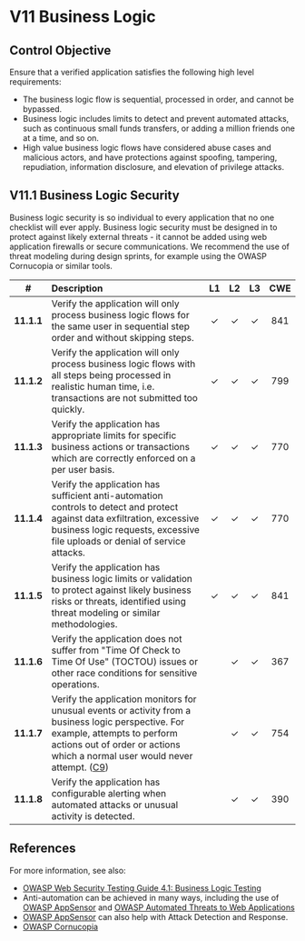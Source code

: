 # V11 Business Logic

## Control Objective

Ensure that a verified application satisfies the following high level requirements:

* The business logic flow is sequential, processed in order, and cannot be bypassed.
* Business logic includes limits to detect and prevent automated attacks, such as continuous small funds transfers, or adding a million friends one at a time, and so on.
* High value business logic flows have considered abuse cases and malicious actors, and have protections against spoofing, tampering, repudiation, information disclosure, and elevation of privilege attacks.

## V11.1 Business Logic Security

Business logic security is so individual to every application that no one checklist will ever apply. Business logic security must be designed in to protect against likely external threats - it cannot be added using web application firewalls or secure communications. We recommend the use of threat modeling during design sprints, for example using the OWASP Cornucopia or similar tools.

| # | Description | L1 | L2 | L3 | CWE |
| :---: | :--- | :---: | :---:| :---: | :---: |
| **11.1.1** | Verify the application will only process business logic flows for the same user in sequential step order and without skipping steps.| ✓ | ✓ | ✓ | 841 |
| **11.1.2** | Verify the application will only process business logic flows with all steps being processed in realistic human time, i.e. transactions are not submitted too quickly.| ✓ | ✓ | ✓ | 799 |
| **11.1.3** | Verify the application has appropriate limits for specific business actions or transactions which are correctly enforced on a per user basis. | ✓ | ✓ | ✓ | 770 |
| **11.1.4** | Verify the application has sufficient anti-automation controls to detect and protect against data exfiltration, excessive business logic requests, excessive file uploads or denial of service attacks. | ✓ | ✓ | ✓ | 770 |
| **11.1.5** | Verify the application has business logic limits or validation to protect against likely business risks or threats, identified using threat modeling or similar methodologies. | ✓ | ✓ | ✓ | 841 |
| **11.1.6** | Verify the application does not suffer from "Time Of Check to Time Of Use" (TOCTOU) issues or other race conditions for sensitive operations. | | ✓ | ✓ | 367 |
| **11.1.7** | Verify the application monitors for unusual events or activity from a business logic perspective. For example, attempts to perform actions out of order or actions which a normal user would never attempt. ([C9](https://owasp.org/www-project-proactive-controls/#div-numbering)) | | ✓ | ✓ | 754 |
| **11.1.8** | Verify the application has configurable alerting when automated attacks or unusual activity is detected. | | ✓ | ✓ | 390 |

## References

For more information, see also:

* [OWASP Web Security Testing Guide 4.1: Business Logic Testing](https://owasp.org/www-project-web-security-testing-guide/v41/4-Web_Application_Security_Testing/10-Business_Logic_Testing/README.html)
* Anti-automation can be achieved in many ways, including the use of [OWASP AppSensor](https://github.com/jtmelton/appsensor) and [OWASP Automated Threats to Web Applications](https://owasp.org/www-project-automated-threats-to-web-applications/)
* [OWASP AppSensor](https://github.com/jtmelton/appsensor) can also help with Attack Detection and Response.
* [OWASP Cornucopia](https://owasp.org/www-project-cornucopia/)
